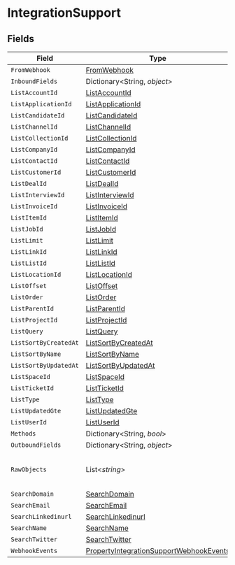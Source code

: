 # IntegrationSupport


## Fields

| Field                                                                                                         | Type                                                                                                          | Required                                                                                                      | Description                                                                                                   |
| ------------------------------------------------------------------------------------------------------------- | ------------------------------------------------------------------------------------------------------------- | ------------------------------------------------------------------------------------------------------------- | ------------------------------------------------------------------------------------------------------------- |
| `FromWebhook`                                                                                                 | [FromWebhook](../../Models/Components/FromWebhook.md)                                                         | :heavy_minus_sign:                                                                                            | N/A                                                                                                           |
| `InboundFields`                                                                                               | Dictionary<String, *object*>                                                                                  | :heavy_minus_sign:                                                                                            | N/A                                                                                                           |
| `ListAccountId`                                                                                               | [ListAccountId](../../Models/Components/ListAccountId.md)                                                     | :heavy_minus_sign:                                                                                            | N/A                                                                                                           |
| `ListApplicationId`                                                                                           | [ListApplicationId](../../Models/Components/ListApplicationId.md)                                             | :heavy_minus_sign:                                                                                            | N/A                                                                                                           |
| `ListCandidateId`                                                                                             | [ListCandidateId](../../Models/Components/ListCandidateId.md)                                                 | :heavy_minus_sign:                                                                                            | N/A                                                                                                           |
| `ListChannelId`                                                                                               | [ListChannelId](../../Models/Components/ListChannelId.md)                                                     | :heavy_minus_sign:                                                                                            | N/A                                                                                                           |
| `ListCollectionId`                                                                                            | [ListCollectionId](../../Models/Components/ListCollectionId.md)                                               | :heavy_minus_sign:                                                                                            | N/A                                                                                                           |
| `ListCompanyId`                                                                                               | [ListCompanyId](../../Models/Components/ListCompanyId.md)                                                     | :heavy_minus_sign:                                                                                            | N/A                                                                                                           |
| `ListContactId`                                                                                               | [ListContactId](../../Models/Components/ListContactId.md)                                                     | :heavy_minus_sign:                                                                                            | N/A                                                                                                           |
| `ListCustomerId`                                                                                              | [ListCustomerId](../../Models/Components/ListCustomerId.md)                                                   | :heavy_minus_sign:                                                                                            | N/A                                                                                                           |
| `ListDealId`                                                                                                  | [ListDealId](../../Models/Components/ListDealId.md)                                                           | :heavy_minus_sign:                                                                                            | N/A                                                                                                           |
| `ListInterviewId`                                                                                             | [ListInterviewId](../../Models/Components/ListInterviewId.md)                                                 | :heavy_minus_sign:                                                                                            | N/A                                                                                                           |
| `ListInvoiceId`                                                                                               | [ListInvoiceId](../../Models/Components/ListInvoiceId.md)                                                     | :heavy_minus_sign:                                                                                            | N/A                                                                                                           |
| `ListItemId`                                                                                                  | [ListItemId](../../Models/Components/ListItemId.md)                                                           | :heavy_minus_sign:                                                                                            | N/A                                                                                                           |
| `ListJobId`                                                                                                   | [ListJobId](../../Models/Components/ListJobId.md)                                                             | :heavy_minus_sign:                                                                                            | N/A                                                                                                           |
| `ListLimit`                                                                                                   | [ListLimit](../../Models/Components/ListLimit.md)                                                             | :heavy_minus_sign:                                                                                            | N/A                                                                                                           |
| `ListLinkId`                                                                                                  | [ListLinkId](../../Models/Components/ListLinkId.md)                                                           | :heavy_minus_sign:                                                                                            | N/A                                                                                                           |
| `ListListId`                                                                                                  | [ListListId](../../Models/Components/ListListId.md)                                                           | :heavy_minus_sign:                                                                                            | N/A                                                                                                           |
| `ListLocationId`                                                                                              | [ListLocationId](../../Models/Components/ListLocationId.md)                                                   | :heavy_minus_sign:                                                                                            | N/A                                                                                                           |
| `ListOffset`                                                                                                  | [ListOffset](../../Models/Components/ListOffset.md)                                                           | :heavy_minus_sign:                                                                                            | N/A                                                                                                           |
| `ListOrder`                                                                                                   | [ListOrder](../../Models/Components/ListOrder.md)                                                             | :heavy_minus_sign:                                                                                            | N/A                                                                                                           |
| `ListParentId`                                                                                                | [ListParentId](../../Models/Components/ListParentId.md)                                                       | :heavy_minus_sign:                                                                                            | N/A                                                                                                           |
| `ListProjectId`                                                                                               | [ListProjectId](../../Models/Components/ListProjectId.md)                                                     | :heavy_minus_sign:                                                                                            | N/A                                                                                                           |
| `ListQuery`                                                                                                   | [ListQuery](../../Models/Components/ListQuery.md)                                                             | :heavy_minus_sign:                                                                                            | N/A                                                                                                           |
| `ListSortByCreatedAt`                                                                                         | [ListSortByCreatedAt](../../Models/Components/ListSortByCreatedAt.md)                                         | :heavy_minus_sign:                                                                                            | N/A                                                                                                           |
| `ListSortByName`                                                                                              | [ListSortByName](../../Models/Components/ListSortByName.md)                                                   | :heavy_minus_sign:                                                                                            | N/A                                                                                                           |
| `ListSortByUpdatedAt`                                                                                         | [ListSortByUpdatedAt](../../Models/Components/ListSortByUpdatedAt.md)                                         | :heavy_minus_sign:                                                                                            | N/A                                                                                                           |
| `ListSpaceId`                                                                                                 | [ListSpaceId](../../Models/Components/ListSpaceId.md)                                                         | :heavy_minus_sign:                                                                                            | N/A                                                                                                           |
| `ListTicketId`                                                                                                | [ListTicketId](../../Models/Components/ListTicketId.md)                                                       | :heavy_minus_sign:                                                                                            | N/A                                                                                                           |
| `ListType`                                                                                                    | [ListType](../../Models/Components/ListType.md)                                                               | :heavy_minus_sign:                                                                                            | N/A                                                                                                           |
| `ListUpdatedGte`                                                                                              | [ListUpdatedGte](../../Models/Components/ListUpdatedGte.md)                                                   | :heavy_minus_sign:                                                                                            | N/A                                                                                                           |
| `ListUserId`                                                                                                  | [ListUserId](../../Models/Components/ListUserId.md)                                                           | :heavy_minus_sign:                                                                                            | N/A                                                                                                           |
| `Methods`                                                                                                     | Dictionary<String, *bool*>                                                                                    | :heavy_minus_sign:                                                                                            | N/A                                                                                                           |
| `OutboundFields`                                                                                              | Dictionary<String, *object*>                                                                                  | :heavy_minus_sign:                                                                                            | N/A                                                                                                           |
| `RawObjects`                                                                                                  | List<*string*>                                                                                                | :heavy_minus_sign:                                                                                            | objects that we map from in the integration                                                                   |
| `SearchDomain`                                                                                                | [SearchDomain](../../Models/Components/SearchDomain.md)                                                       | :heavy_minus_sign:                                                                                            | N/A                                                                                                           |
| `SearchEmail`                                                                                                 | [SearchEmail](../../Models/Components/SearchEmail.md)                                                         | :heavy_minus_sign:                                                                                            | N/A                                                                                                           |
| `SearchLinkedinurl`                                                                                           | [SearchLinkedinurl](../../Models/Components/SearchLinkedinurl.md)                                             | :heavy_minus_sign:                                                                                            | N/A                                                                                                           |
| `SearchName`                                                                                                  | [SearchName](../../Models/Components/SearchName.md)                                                           | :heavy_minus_sign:                                                                                            | N/A                                                                                                           |
| `SearchTwitter`                                                                                               | [SearchTwitter](../../Models/Components/SearchTwitter.md)                                                     | :heavy_minus_sign:                                                                                            | N/A                                                                                                           |
| `WebhookEvents`                                                                                               | [PropertyIntegrationSupportWebhookEvents](../../Models/Components/PropertyIntegrationSupportWebhookEvents.md) | :heavy_minus_sign:                                                                                            | N/A                                                                                                           |